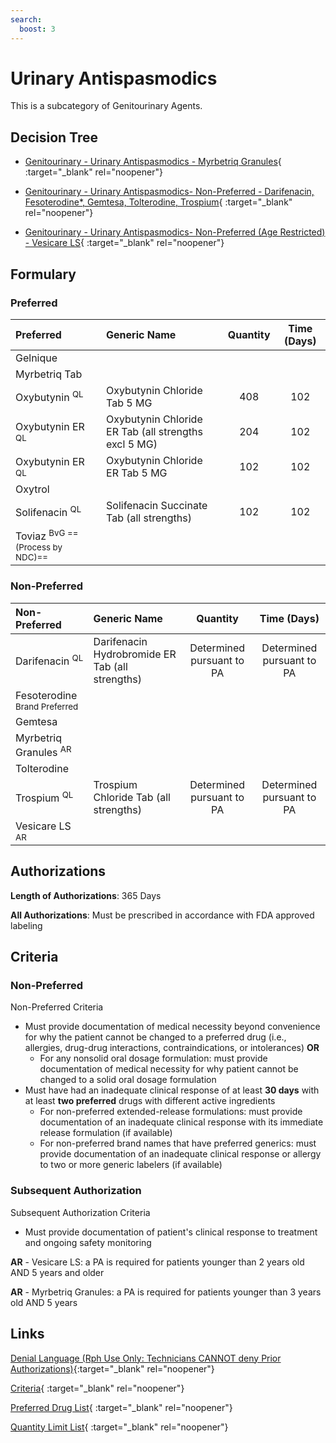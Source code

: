 ```yaml
---
search:
  boost: 3
---
```


# Urinary Antispasmodics

This is a subcategory of Genitourinary Agents.

## Decision Tree

- [Genitourinary - Urinary Antispasmodics - Myrbetriq Granules](https://forms.office.com/Pages/ResponsePage.aspx?id=nPhjxpvvj0G9PUHkbAzgaN9UYz8EqmlIs3_TYn4TbXBUMlpWNjdMNVM3OFRBSFFFMkNCVDZBNjRCSiQlQCN0PWcu){ :target="_blank" rel="noopener"}

- [Genitourinary - Urinary Antispasmodics- Non-Preferred - Darifenacin, Fesoterodine*, Gemtesa, Tolterodine, Trospium](https://forms.office.com/Pages/ResponsePage.aspx?id=nPhjxpvvj0G9PUHkbAzgaN9UYz8EqmlIs3_TYn4TbXBUNjhDODBCSzJZSDVDMTlXQjQ5TkNVVVBWNCQlQCN0PWcu){ :target="_blank" rel="noopener"}

- [Genitourinary - Urinary Antispasmodics- Non-Preferred (Age Restricted) - Vesicare LS](https://forms.office.com/Pages/ResponsePage.aspx?id=nPhjxpvvj0G9PUHkbAzgaN9UYz8EqmlIs3_TYn4TbXBURTJOV0lUR1UyMFlDNjNYOTZRNU4ySU1EQyQlQCN0PWcu){ :target="_blank" rel="noopener"}

## Formulary

### Preferred

| Preferred                   | Generic Name                                         | Quantity | Time (Days) |
|:----------------------------|:-----------------------------------------------------|:--------:|:-----------:|
| Gelnique                    |                                                      |          |             |
| Myrbetriq Tab               |                                                      |          |             |
| Oxybutynin <sup>QL</sup>    | Oxybutynin Chloride Tab 5 MG                         |   408    |     102     |
| Oxybutynin ER <sup>QL</sup> | Oxybutynin Chloride ER Tab (all strengths excl 5 MG) |   204    |     102     |
| Oxybutynin ER <sup>QL</sup> | Oxybutynin Chloride ER Tab 5 MG                      |   102    |     102     |
| Oxytrol                     |                                                      |          |             |
| Solifenacin <sup>QL</sup>   | Solifenacin Succinate Tab (all strengths)            |   102    |     102     |
| Toviaz <sup>BvG ==(Process by NDC)==</sup>       |                                                      |          |             |

### Non-Preferred

| Non-Preferred                                                                          | Generic Name                                    |         Quantity          |        Time (Days)        |
|:---------------------------------------------------------------------------------------|:------------------------------------------------|:-------------------------:|:-------------------------:|
| Darifenacin <sup>QL</sup>                                                              | Darifenacin Hydrobromide ER Tab (all strengths) | Determined pursuant to PA | Determined pursuant to PA |
| <span title = "Brand Preferred: Toviaz">Fesoterodine</span> <sup>Brand Preferred</sup> |                                                 |                           |                           |
| Gemtesa                                                                                |                                                 |                           |                           |
| Myrbetriq Granules <sup>AR</sup>                                                       |                                                 |                           |                           |
| Tolterodine                                                                            |                                                 |                           |                           |
| Trospium <sup>QL</sup>                                                                 | Trospium Chloride Tab (all strengths)           | Determined pursuant to PA | Determined pursuant to PA |
| Vesicare LS <sup>AR</sup>                                                              |                                                 |                           |                           |

## Authorizations

**Length of Authorizations**: 365 Days

**All Authorizations**: Must be prescribed in accordance with FDA approved labeling

## Criteria

### Non-Preferred

Non-Preferred Criteria

- Must provide documentation of medical necessity beyond convenience for why the patient cannot be changed to a preferred drug (i.e., allergies, drug-drug interactions, contraindications, or intolerances) **OR**
    - For any nonsolid oral dosage formulation: must provide documentation of medical necessity for why patient cannot be changed to a solid oral dosage formulation
- Must have had an inadequate clinical response of at least **30 days** with at least **two preferred** drugs with different active ingredients
    - For non-preferred extended-release formulations: must provide documentation of an inadequate clinical response with its immediate release formulation (if available)
    - For non-preferred brand names that have preferred generics: must provide documentation of an inadequate clinical response or allergy to two or more generic labelers (if available)

### Subsequent Authorization

Subsequent Authorization Criteria

- Must provide documentation of patient's clinical response to treatment and ongoing safety monitoring

**AR** - Vesicare LS: a PA is required for patients younger than 2 years old AND 5 years and older

**AR** - Myrbetriq Granules: a PA is required for patients younger than 3 years old AND 5 years

## Links

[Denial Language (Rph Use Only: Technicians CANNOT deny Prior Authorizations)](https://mygainwell-my.sharepoint.com.mcas.ms/:w:/r/personal/rachel_carpenter_gainwelltechnologies_com/_layouts/15/Doc.aspx?sourcedoc=%7BCD777F63-7F18-4713-8D6A-B043BEE631F5%7D&file=Denial%20Language%20Updated%2009112023.docx&action=embedview&mobileredirect=true&wdStartOn=68&cid=f4472ece-6d4f-4694-b0c5-c150a2f53fea){:target="_blank" rel="noopener"} 

[Criteria](https://medicaid.ohio.gov/static/PHM/drug-coverage/20231001+UPDL+Criteria+_v2.FINAL.pdf#page=74){ :target="_blank" rel="noopener"}

[Preferred Drug List](https://medicaid.ohio.gov/static/PHM/drug-coverage/20231001_UPDL_V2.FINAL.hyperlinks_added.pdf#page=25){ :target="_blank" rel="noopener"}

[Quantity Limit List](https://medicaid.ohio.gov/static/PHM/drug-coverage/20230101_Ohio_Medicaid_Quantity_Document_APPROVED.pdf){ :target="_blank" rel="noopener"}
